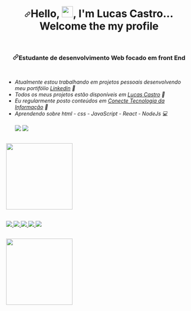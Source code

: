 
<h1 align="center"><a id="user-content-hi-dear--im-Lucas-Castro" class="anchor" aria-hidden="true" href="#hi-dear--im-mayk-brito"><svg class="octicon octicon-link" viewBox="0 0 16 16" version="1.1" width="16" height="16" aria-hidden="true"><path fill-rule="evenodd" d="M7.775 3.275a.75.75 0 001.06 1.06l1.25-1.25a2 2 0 112.83 2.83l-2.5 2.5a2 2 0 01-2.83 0 .75.75 0 00-1.06 1.06 3.5 3.5 0 004.95 0l2.5-2.5a3.5 3.5 0 00-4.95-4.95l-1.25 1.25zm-4.69 9.64a2 2 0 010-2.83l2.5-2.5a2 2 0 012.83 0 .75.75 0 001.06-1.06 3.5 3.5 0 00-4.95 0l-2.5 2.5a3.5 3.5 0 004.95 4.95l1.25-1.25a.75.75 0 00-1.06-1.06l-1.25 1.25a2 2 0 01-2.83 0z"></path></svg></a>Hello, <a target="_blank" rel="noopener noreferrer" href="https://raw.githubusercontent.com/LucasCastrolc/LucasCastrolc/master/hi.gif"><img src="https://raw.githubusercontent.com/kaueMarques/kaueMarques/master/hi.gif" width="30px" style="max-width: 100%; "></a>, I'm Lucas Castro... Welcome  the my profile  </h1>   


   
  <!-- --> 
  <br/>
  
  <h3 align="center"><a id="user-content-hi-dear--im-Lucas-Castro" class="anchor" aria-hidden="true" href="#hi-dear--im-mayk-brito"><svg class="octicon octicon-link" viewBox="0 0 16 16" version="1.1" width="16" height="16" aria-hidden="true"><path fill-rule="evenodd" d="M7.775 3.275a.75.75 0 001.06 1.06l1.25-1.25a2 2 0 112.83 2.83l-2.5 2.5a2 2 0 01-2.83 0 .75.75 0 00-1.06 1.06 3.5 3.5 0 004.95 0l2.5-2.5a3.5 3.5 0 00-4.95-4.95l-1.25 1.25zm-4.69 9.64a2 2 0 010-2.83l2.5-2.5a2 2 0 012.83 0 .75.75 0 001.06-1.06 3.5 3.5 0 00-4.95 0l-2.5 2.5a3.5 3.5 0 004.95 4.95l1.25-1.25a.75.75 0 00-1.06-1.06l-1.25 1.25a2 2 0 01-2.83 0z"></path></svg></a>Estudante <a target="_blank" rel="noopener noreferrer"  width="30px" style="max-width: 100%;"></a>de desenvolvimento Web focado em front End  </h3>
  <br/>
      

- *Atualmente estou trabalhando em projetos pessoais desenvolvendo meu portifólio  [Linkedin](linkedin.com/in/allyson-lucas/) 🎱*
- *Todos os meus projetos estão disponíveis em [Lucas Castro](https://github.com/LucasCastrolc?tab=repositories) 💼*
- *Eu regularmente posto conteúdos em [Conecte Tecnologia da Informação](instagram.com/conectetecnologiadainformacao/) 🔔*
- *Aprendendo sobre html - css - JavaScript - React - NodeJs 💻* 
<br/><br/>![](https://img.shields.io/badge/WhatsApp-532988592037?style=for-the-badge&logo=whatsapp&logoColor=white) ![](https://img.shields.io/badge/LinkedIn-0077B5?style=for-the-badge&logo=linkedin&logoColor=white)    

##

<div>
  <a href="https://github.com/LucasCastrolc">
    <img height="180em" src="https://github-readme-stats.vercel.app/api?username=LucasCastrolc&show_icons=true&themedark&include_all_commits=true&count_private=true" style="max-width: 100%;"/>
    


  
    
   <br/> ![](https://img.shields.io/badge/HTML5-E34F26?style=for-the-badge&logo=html5&logoColor=white) ![](https://img.shields.io/badge/CSS3-1572B6?style=for-the-badge&logo=css3&logoColor=white) ![](https://img.shields.io/badge/JavaScript-F7DF1E?style=for-the-badge&logo=javascript&logoColor=black) ![](https://img.shields.io/badge/React-20232A?style=for-the-badge&logo=react&logoColor=61DAFB) ![](https://img.shields.io/badge/Node.js-43853D?style=for-the-badge&logo=node.js&logoColor=white) 
    
          
   ##
    
  </div>
  
 <img height="180em" src="https://github-readme-stats.vercel.app/api/top-langs/?username=LucasCastrolc&layout=compact&langs_count=16&theme=themedark"/> 

<!--

maykbrito" data-canonical-src="https://github-readme-stats.vercel.app/api?username=maykbrito&amp;show_icons=true" style="max-width: 100%;">


    
  [![Top Langs](https://github-readme-stats.vercel.app/api/top-langs/?username=anuraghazra&layout=compact)](https://github.com/LucasCastrolc/github-readme-stats)


   
   


- 🔭 I’m currently working on ...
- 🌱 I’m currently learning html, css, JavaScrip, React, NodeJs ...
- 👯 I’m looking to collaborate on ...
- 🤔 I’m looking for help with ...
- 💬 Ask me about ...
- 📫 How to reach me: ...
- 😄 Pronouns: ...
- ⚡ Fun fact: ...
-->
